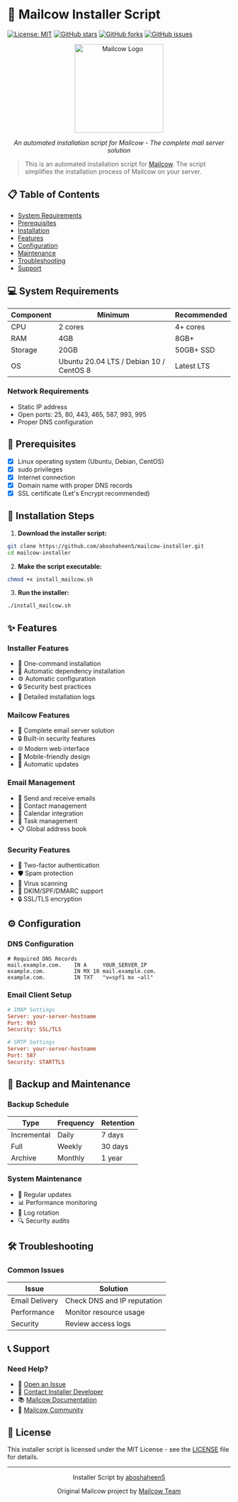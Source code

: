 # 🚀 Mailcow Installer Script

[![License: MIT](https://img.shields.io/badge/License-MIT-yellow.svg)](https://opensource.org/licenses/MIT)
[![GitHub stars](https://img.shields.io/github/stars/aboshaheen5/mailcow-installer?style=social)](https://github.com/aboshaheen5/mailcow-installer/stargazers)
[![GitHub forks](https://img.shields.io/github/forks/aboshaheen5/mailcow-installer?style=social)](https://github.com/aboshaheen5/mailcow-installer/network/members)
[![GitHub issues](https://img.shields.io/github/issues/aboshaheen5/mailcow-installer)](https://github.com/aboshaheen5/mailcow-installer/issues)

<div align="center">
  <img src="https://cdn.moshaheen.xyz/Nn7x.svg" alt="Mailcow Logo" width="200"/>
  
  *An automated installation script for Mailcow - The complete mail server solution*
</div>

> This is an automated installation script for [Mailcow](https://github.com/mailcow/mailcow-dockerized). The script simplifies the installation process of Mailcow on your server.

## 📋 Table of Contents
- [System Requirements](#system-requirements)
- [Prerequisites](#prerequisites)
- [Installation](#installation-steps)
- [Features](#features)
- [Configuration](#configuration)
- [Maintenance](#backup-and-maintenance)
- [Troubleshooting](#troubleshooting)
- [Support](#support)

## 💻 System Requirements

| Component | Minimum | Recommended |
|-----------|---------|-------------|
| CPU | 2 cores | 4+ cores |
| RAM | 4GB | 8GB+ |
| Storage | 20GB | 50GB+ SSD |
| OS | Ubuntu 20.04 LTS / Debian 10 / CentOS 8 | Latest LTS |

### Network Requirements
- Static IP address
- Open ports: 25, 80, 443, 465, 587, 993, 995
- Proper DNS configuration

## 🔧 Prerequisites
- [x] Linux operating system (Ubuntu, Debian, CentOS)
- [x] sudo privileges
- [x] Internet connection
- [x] Domain name with proper DNS records
- [x] SSL certificate (Let's Encrypt recommended)

## 🚀 Installation Steps

1. **Download the installer script:**
```bash
git clone https://github.com/aboshaheen5/mailcow-installer.git
cd mailcow-installer
```

2. **Make the script executable:**
```bash
chmod +x install_mailcow.sh
```

3. **Run the installer:**
```bash
./install_mailcow.sh
```

## ✨ Features

### Installer Features
- 🚀 One-command installation
- 🔄 Automatic dependency installation
- ⚙️ Automatic configuration
- 🔒 Security best practices
- 📝 Detailed installation logs

### Mailcow Features
- 📧 Complete email server solution
- 🔒 Built-in security features
- 🌐 Modern web interface
- 📱 Mobile-friendly design
- 🔄 Automatic updates

### Email Management
- 📨 Send and receive emails
- 👥 Contact management
- 📅 Calendar integration
- 📝 Task management
- 📋 Global address book

### Security Features
- 🔐 Two-factor authentication
- 🛡️ Spam protection
- 🦠 Virus scanning
- 🔑 DKIM/SPF/DMARC support
- 🔒 SSL/TLS encryption

## ⚙️ Configuration

### DNS Configuration
```dns
# Required DNS Records
mail.example.com.    IN A     YOUR_SERVER_IP
example.com.         IN MX 10 mail.example.com.
example.com.         IN TXT   "v=spf1 mx ~all"
```

### Email Client Setup
```ini
# IMAP Settings
Server: your-server-hostname
Port: 993
Security: SSL/TLS

# SMTP Settings
Server: your-server-hostname
Port: 587
Security: STARTTLS
```

## 🔄 Backup and Maintenance

### Backup Schedule
| Type | Frequency | Retention |
|------|-----------|-----------|
| Incremental | Daily | 7 days |
| Full | Weekly | 30 days |
| Archive | Monthly | 1 year |

### System Maintenance
- 🔄 Regular updates
- 📊 Performance monitoring
- 🧹 Log rotation
- 🔍 Security audits

## 🛠️ Troubleshooting

### Common Issues
| Issue | Solution |
|-------|----------|
| Email Delivery | Check DNS and IP reputation |
| Performance | Monitor resource usage |
| Security | Review access logs |

## 📞 Support

### Need Help?
- 📝 [Open an Issue](https://github.com/aboshaheen5/mailcow-installer/issues)
- 💬 [Contact Installer Developer](https://github.com/aboshaheen5)
- 📚 [Mailcow Documentation](https://mailcow.github.io/mailcow-dockerized-docs/)
- 💬 [Mailcow Community](https://github.com/mailcow/mailcow-dockerized/discussions)

## 📜 License
This installer script is licensed under the MIT License - see the [LICENSE](LICENSE) file for details.

---

<div align="center">
  <p>Installer Script by <a href="https://github.com/aboshaheen5">aboshaheen5</a></p>
  <p>Original Mailcow project by <a href="https://github.com/mailcow/mailcow-dockerized">Mailcow Team</a></p>
</div>